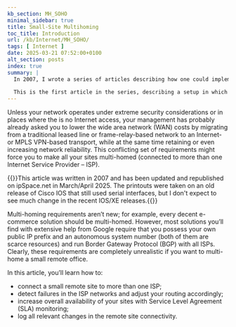 ```yaml
---
kb_section: MH_SOHO
minimal_sidebar: true
title: Small-Site Multihoming
toc_title: Introduction
url: /kb/Internet/MH_SOHO/
tags: [ Internet ]
date: 2025-03-21 07:52:00+0100
alt_section: posts
index: true
summary: |
  In 2007, I wrote a series of articles describing how one could implement small-site (BGP-less) multihoming in IPv4 world. It looks like that's still an interesting topic, as I recently got requests to resurrect those articles.
  
  This is the first article in the series, describing a setup in which a single site router connects to two upstream ISPs.
---
```

Unless your network operates under extreme security considerations or in places where the is no Internet access, your management has probably already asked you to lower the wide area network (WAN) costs by migrating from a traditional leased line or frame-relay-based network to an Internet- or MPLS VPN-based transport, while at the same time retaining or even increasing network reliability. This conflicting set of requirements might force you to make all your sites multi-homed (connected to more than one Internet Service Provider – ISP).
<!--more-->
{{<note migrated>}}This article was written in 2007 and has been updated and republished on ipSpace.net in March/April 2025. The printouts were taken on an old release of Cisco IOS that still used serial interfaces, but I don't expect to see much change in the recent IOS/XE releases.{{</note>}}

Multi-homing requirements aren’t new; for example, every decent e-commerce solution should be multi-homed. However, most solutions you’ll find with extensive help from Google require that you possess your own public IP prefix and an autonomous system number (both of them are scarce resources) and run Border Gateway Protocol (BGP) with all ISPs. Clearly, these requirements are completely unrealistic if you want to multi-home a small remote office.

In this article, you’ll learn how to:

* connect a small remote site to more than one ISP;
* detect failures in the ISP networks and adjust your routing accordingly;
* increase overall availability of your sites with Service Level Agreement (SLA) monitoring;
* log all relevant changes in the remote site connectivity.
